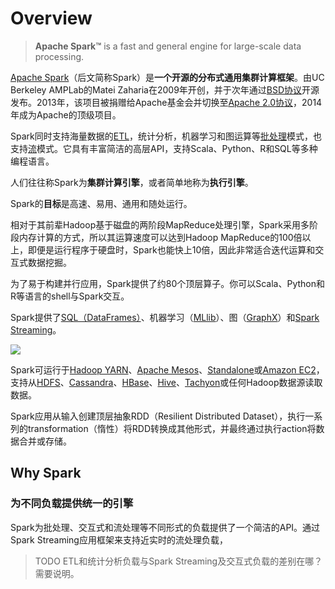 # Overview

> **Apache Spark™** is a fast and general engine for large-scale data processing.

[Apache Spark](http://spark.apache.org/)（后文简称Spark）是**一个开源的分布式通用集群计算框架**。由UC Berkeley AMPLab的Matei Zaharia在2009年开创，并于次年通过[BSD协议](https://en.wikipedia.org/wiki/BSD_licenses)开源发布。2013年，该项目被捐赠给Apache基金会并切换至[Apache 2.0协议](https://en.wikipedia.org/wiki/Apache_License)，2014年成为Apache的顶级项目。

Spark同时支持海量数据的[ETL](https://en.wikipedia.org/wiki/Extract,_transform,_load)，统计分析，机器学习和图运算等[批处理](https://en.wikipedia.org/wiki/Batch_processing)模式，也支持[流](https://en.wikipedia.org/wiki/Stream_processing)模式。它具有丰富简洁的高层API，支持Scala、Python、R和SQL等多种编程语言。

人们往往称Spark为**集群计算引擎**，或者简单地称为**执行引擎**。

Spark的**目标**是高速、易用、通用和随处运行。

相对于其前辈Hadoop基于磁盘的两阶段MapReduce处理引擎，Spark采用多阶段内存计算的方式，所以其运算速度可以达到Hadoop MapReduce的100倍以上，即便是运行程序于硬盘时，Spark也能快上10倍，因此非常适合迭代运算和交互式数据挖掘。

为了易于构建并行应用，Spark提供了约80个顶层算子。你可以Scala、Python和R等语言的shell与Spark交互。

Spark提供了[SQL（DataFrames）](http://spark.apache.org/sql/)、机器学习（[MLlib](http://spark.apache.org/mllib/)）、图（[GraphX](http://spark.apache.org/graphx/)）和[Spark Streaming](http://spark.apache.org/streaming/)。

![](http://spark.apache.org/images/spark-stack.png)


Spark可运行于[Hadoop YARN](http://hadoop.apache.org/docs/current/hadoop-yarn/hadoop-yarn-site/index.html)、[Apache Mesos](http://mesos.apache.org/)、[Standalone](http://spark.apache.org/docs/latest/spark-standalone.html)或[Amazon EC2](http://spark.apache.org/docs/latest/ec2-scripts.html)，支持从[HDFS](http://hadoop.apache.org/docs/stable/hadoop-project-dist/hadoop-hdfs/HdfsUserGuide.html)、[Cassandra](http://cassandra.apache.org/)、[HBase](http://hbase.apache.org/)、[Hive](http://hive.apache.org/)、[Tachyon](http://tachyon-project.org/)或任何Hadoop数据源读取数据。


Spark应用从输入创建顶层抽象RDD（Resilient Distributed Dataset），执行一系列的transformation（惰性）将RDD转换成其他形式，并最终通过执行action将数据合并或存储。



## Why Spark

### 为不同负载提供统一的引擎

Spark为批处理、交互式和流处理等不同形式的负载提供了一个简洁的API。通过Spark Streaming应用框架来支持近实时的流处理负载，

> TODO ETL和统计分析负载与Spark Streaming及交互式负载的差别在哪？需要说明。













